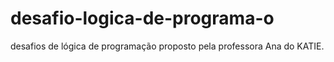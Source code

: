 # desafio-logica-de-programa-o
desafios de lógica de programação proposto pela professora Ana do KATIE.
